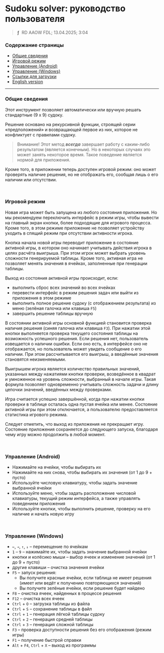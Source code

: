 # Sudoku solver: руководство пользователя
> **ƒ** &nbsp;RD AAOW FDL; 13.04.2025; 3:04



### Содержание страницы

- [Общие сведения](#section-1)
- [Игровой режим](#section-2)
- [Управление (Android)](#android-1)
- [Управление (Windows)](#windows)
- [Ссылки для загрузки](https://adslbarxatov.github.io/DPArray/ru#sudoku-solver)
- [English version](https://adslbarxatov.github.io/SudokuSolver)

---

### Общие сведения

Этот инструмент позволяет автоматически или вручную решать стандартные (9 x 9) судоку.

Решение основано на рекурсивной функции, строящей серии «предположений»
и возвращающей первое из них, которое не конфликтует с правилами судоку.

> Внимание! Этот метод ***всегда*** завершает работу с каким-либо результатом (является конечным).
> Но в некоторых случаях это может занять некоторое время. Такое поведение является
> нормой для приложения.

Кроме того, в приложении теперь доступен игровой режим: оно может проверять наличие
решения, но не отображать его, сообщая лишь о его наличии или отсутствии.

&nbsp;



### Игровой режим

Новая игра может быть запущена из любого состояния приложения. Но мы рекомендуем переключить
интерфейс в режим игры, чтобы вывести на главный экран кнопки, более подходящие для игрового
процесса. Кроме того, в этом режиме приложение не позволяет устройству уходить в спящий режим
при отсутствии активности игрока.

Кнопка начала новой игры переводит приложение в состояние активной игры, в котором оно начинает
учитывать действия игрока в целях расчёта выигрыша. При этом игрок может выбрать уровень сложности
генерируемой таблицы. Кроме того, активная игра не позволяет менять значения в ячейках, заполненные
при генерации таблицы.

Выход из состояния активной игры происходит, если:
- выполнить сброс всех значений во всех ячейках
- перевести интерфейс в режим решения задач или выйти из приложения в этом режиме
- выполнить полное решение судоку (с отображением результата) из меню (зелёная галочка или клавиша `F5`)
- завершить решение таблицы вручную

В состоянии активной игры основной функцией становится проверка наличия решения (синяя галочка или клавиша `F3`).
При нажатии этой кнопки выполняется проверка текущего состояния таблицы на возможность успешного
решения. Если решения нет, пользователь извещается о наличии ошибки. Если оно есть, в интерфейсе
оно не отображается, но пользователь может увидеть сообщение о его наличии. При этом рассчитывается
его выигрыш, а введённые значения становятся неизменяемыми.

Выигрышем игрока является количество правильных значений, указанных между нажатиями кнопки проверки,
возведённое в квадрат и умноженное на уровень сложности, выбранный в начале игры. Такая формула
позволяет одновременно учитывать сложность задачи и длину цепочки значений, введённых между проверками.

Игра считается успешно завершённой, когда при нажатии кнопки проверки в таблице осталась одна пустая
ячейка или менее. Состояние активной игры при этом отключается, а пользователю предоставляется
статистика игрового режима.

Следует отметить, что выход из приложения не прекращает игру. Состояние приложения сохраняется
до следующего запуска, благодаря чему игру можно продолжить в любой момент.

&nbsp;



### Управление (Android)

- Нажимайте на ячейки, чтобы выбирать их
- Нажимайте на них снова, чтобы выбирать их значения (от 1 до 9 + пусто)
- Используйте числовую клавиатуру, чтобы задать значение выбранной ячейки
- Используйте меню, чтобы задать расположение числовой клавиатуры, текущий режим интерфейса, а также управлять поведением приложения
- Используйте кнопки, чтобы выполнить решение, проверку на его наличие и начать новую игру

&nbsp;



### Управление (Windows)

- `←`, `→`, `↑`, `↓` – перемещение по ячейкам
- `1` – `9` – нажимайте их, чтобы задать значение выбранной ячейки
- кнопки и колёсико мыши – выбор ячеек и изменение значений (от 1 до 9 + пусто)
- другие клавиши – очистка значения ячейки
- `F5` – запуск решения:
    - Вы получите красные ячейки, если таблица не имеет решения (имеет или ведёт к получению повторяющихся значений)
    - Вы получите зелёные ячейки, если решение будет найдено
- `F8` – очистка ячеек, найденных в процессе решения
- `F12` – очистка всех ячеек
- `Ctrl` + `O` – загрузка таблицы из файла
- `Ctrl` + `S` – сохранение таблицы в файл
- `Ctrl` + `1` – генерация лёгкой таблицы судоку
- `Ctrl` + `2` – генерация средней таблицы
- `Ctrl` + `3` – генерация сложной таблицы
- `F3` – проверка доступности решения без его отображения (режим игры)
- `F1` – получение быстрой справки
- `Alt` + `F4`, `Ctrl` + `X` – выход из программы
